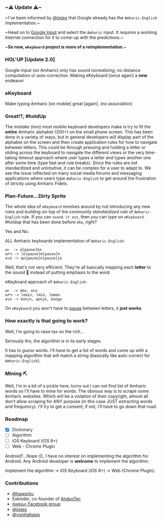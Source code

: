 ### ~⚠️ Update ⚠️~
~I've been informed by [@jixtes](https://github.com/jixtes) that Google already has the `Amharic-English` implementation.~

~Head on to [Google Input](http://www.google.com/inputtools/try/) and select the `Amharic` input. It requires a working Internet connection for it to come-up with the predictions.~

~**So now, `eKeyboard` project is more of a reimplementation.**~

### HOL'UP [Update 2.0]
Google-Input (on Amharic) only has _sound normalizing_; no distance computation or auto-correction. Making eKeyboard [once again] a **new** endeavor

### eKeyboard
Make typing Amharic [on mobile] great [again]. (no association)

### Great!?, #holdUp
The *mistake* (imo) most mobile keyboard developers make is try to fit the **entire** Amharic alphabet (200+) on the small phone screen.
This has been done in a variety of ways, but in general developers will display part of the alphabet on the screen and then create application rules for how to navigate between letters.
This could be through pressing and holding a letter or sliding across the keyboard to navigate the different views or the very time-taking timeout approach where user types a letter and types another one after some time (type fast and rule breaks).
Since the rules are not standardized and unintuitive, it can be complex for a user to adapt to. We see the issue reflected on many social media forums and messaging applications where users type `Amharic-English` to get around the frustration of strictly using Amharic Fidels.

### Plan-Future...Dirty Sprite
The whole idea of `eKeyboard` revolves around by not introducing any new *rules* and building on-top of the *community standardized* rule of `Amharic-English` rule. If you can `sound it out`, then you can type on `eKeyboard`. #holdup that has been done before `eko`, right?

Yes and No.

ALL Amharic keyboards implementation of `Amharic-English`:
```
እኮ  -> e[pause]ko
ለምን -> le[pause]m[pause]n
ቆንጆ -> qo[pause]n[pause]jo
```
Well, that's not very efficient. They're all basically mapping each **letter** to the *sound* 📢 instead of putting emphasis to the word.

eKeyboard approach of `Amharic-English`:
```
እኮ  -> eko, eco
ለምን -> lemin, lmin, lemen
ቆንጆ -> konjo, qonjo, kongo
```
On `eKeyboard` you won't have to [pause](https://youtu.be/fhIdbRp6xeg?t=40s) between letters, it **just works**.

### How exactly is that going to work?
Well, I'm going to raise tax on the rich...

Seriously tho, the algorithm is in its early stages.

It has to *guess* words. I'll have to get a list of words and come up with a mapping algorithm that will match a string (basically like auto-correct for `Amharic-English`).

### Mining ⛏
Well, I'm in a bit of a pickle here, turns out I can not find list of Amharic words so I'll have to mine for words. The obvious way is to scrape some Amharic websites. Which will be a violation of their copyright, almost all don't allow scraping for ANY purpose (in this case JUST extracting words and frequency). I'll try to get a consent, if not, I'll have to go down *that* road.

### Roadmap
- [x] Dictionary
- [ ] Algorithm
- [ ] iOS Keyboard (iOS 8+)
- [ ] Web - Chrome Plugin

Android?...Nope 😔, I have no interest on implementing the algorithm for Android. Any Android developer is **welcome** to implement the algorithm.

Implement the algorithm -> iOS Keyboard (iOS 8+) -> Web (Chrome Plugin).

### Contributions
- [@haworku](http://github.com/haworku)
- Eskinder, co-founder of [AhdooTec](www.ahadootec.com)
- [ሹክሹክታ Facebook group](https://www.facebook.com/Shukshukta)
- [@jixtes](https://github.com/jixtes)
- [@yonihahasis](https://github.com/yonihahasis)

